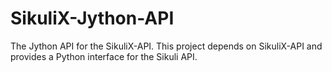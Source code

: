 SikuliX-Jython-API
==================

The Jython API for the SikuliX-API. 
This project depends on SikuliX-API and provides a Python interface for the Sikuli API.

